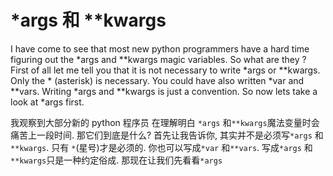 # *args 和 **kwargs

I have come to see that most new python programmers have a hard time figuring out the *args and **kwargs magic variables. So what are they ? First of all let me tell you that it is not necessary to write *args or **kwargs. Only the * (asterisk) is necessary. You could have also written *var and **vars. Writing *args and **kwargs is just a convention. So now lets take a look at *args first.

我观察到大部分新的 python 程序员 在理解明白 ```*args``` 和```**kwargs```魔法变量时会痛苦上一段时间. 那它们到底是什么? 
首先让我告诉你, 其实并不是必须写```*args``` 和```**kwargs```. 只有 ```*```(星号)才是必须的. 你也可以写成```*var``` 和```**vars```. 写成```*args``` 和```**kwargs```只是一种约定俗成. 那现在让我们先看看```*args```
